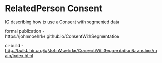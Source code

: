 # RelatedPerson Consent

IG describing how to use a Consent with segmented data

formal publication - https://johnmoehrke.github.io/ConsentWithSegmentation

ci-build - http://build.fhir.org/ig/JohnMoehrke/ConsentWithSegmentation/branches/main/index.html


